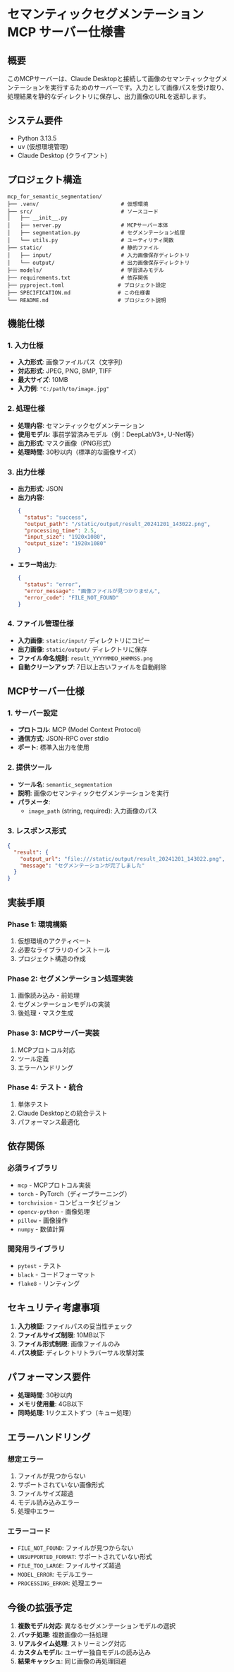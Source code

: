 # セマンティックセグメンテーション MCP サーバー仕様書

## 概要

このMCPサーバーは、Claude Desktopと接続して画像のセマンティックセグメンテーションを実行するためのサーバーです。入力として画像パスを受け取り、処理結果を静的なディレクトリに保存し、出力画像のURLを返却します。

## システム要件

- Python 3.13.5
- uv (仮想環境管理)
- Claude Desktop (クライアント)

## プロジェクト構造

```
mcp_for_semantic_segmentation/
├── .venv/                          # 仮想環境
├── src/                            # ソースコード
│   ├── __init__.py
│   ├── server.py                   # MCPサーバー本体
│   ├── segmentation.py             # セグメンテーション処理
│   └── utils.py                    # ユーティリティ関数
├── static/                         # 静的ファイル
│   ├── input/                      # 入力画像保存ディレクトリ
│   └── output/                     # 出力画像保存ディレクトリ
├── models/                         # 学習済みモデル
├── requirements.txt                # 依存関係
├── pyproject.toml                 # プロジェクト設定
├── SPECIFICATION.md               # この仕様書
└── README.md                      # プロジェクト説明
```

## 機能仕様

### 1. 入力仕様
- **入力形式**: 画像ファイルパス（文字列）
- **対応形式**: JPEG, PNG, BMP, TIFF
- **最大サイズ**: 10MB
- **入力例**: `"C:/path/to/image.jpg"`

### 2. 処理仕様
- **処理内容**: セマンティックセグメンテーション
- **使用モデル**: 事前学習済みモデル（例：DeepLabV3+, U-Net等）
- **出力形式**: マスク画像（PNG形式）
- **処理時間**: 30秒以内（標準的な画像サイズ）

### 3. 出力仕様
- **出力形式**: JSON
- **出力内容**: 
  ```json
  {
    "status": "success",
    "output_path": "/static/output/result_20241201_143022.png",
    "processing_time": 2.5,
    "input_size": "1920x1080",
    "output_size": "1920x1080"
  }
  ```
- **エラー時出力**:
  ```json
  {
    "status": "error",
    "error_message": "画像ファイルが見つかりません",
    "error_code": "FILE_NOT_FOUND"
  }
  ```

### 4. ファイル管理仕様
- **入力画像**: `static/input/` ディレクトリにコピー
- **出力画像**: `static/output/` ディレクトリに保存
- **ファイル命名規則**: `result_YYYYMMDD_HHMMSS.png`
- **自動クリーンアップ**: 7日以上古いファイルを自動削除

## MCPサーバー仕様

### 1. サーバー設定
- **プロトコル**: MCP (Model Context Protocol)
- **通信方式**: JSON-RPC over stdio
- **ポート**: 標準入出力を使用

### 2. 提供ツール
- **ツール名**: `semantic_segmentation`
- **説明**: 画像のセマンティックセグメンテーションを実行
- **パラメータ**:
  - `image_path` (string, required): 入力画像のパス

### 3. レスポンス形式
```json
{
  "result": {
    "output_url": "file:///static/output/result_20241201_143022.png",
    "message": "セグメンテーションが完了しました"
  }
}
```

## 実装手順

### Phase 1: 環境構築
1. 仮想環境のアクティベート
2. 必要なライブラリのインストール
3. プロジェクト構造の作成

### Phase 2: セグメンテーション処理実装
1. 画像読み込み・前処理
2. セグメンテーションモデルの実装
3. 後処理・マスク生成

### Phase 3: MCPサーバー実装
1. MCPプロトコル対応
2. ツール定義
3. エラーハンドリング

### Phase 4: テスト・統合
1. 単体テスト
2. Claude Desktopとの統合テスト
3. パフォーマンス最適化

## 依存関係

### 必須ライブラリ
- `mcp` - MCPプロトコル実装
- `torch` - PyTorch（ディープラーニング）
- `torchvision` - コンピュータビジョン
- `opencv-python` - 画像処理
- `pillow` - 画像操作
- `numpy` - 数値計算

### 開発用ライブラリ
- `pytest` - テスト
- `black` - コードフォーマット
- `flake8` - リンティング

## セキュリティ考慮事項

1. **入力検証**: ファイルパスの妥当性チェック
2. **ファイルサイズ制限**: 10MB以下
3. **ファイル形式制限**: 画像ファイルのみ
4. **パス検証**: ディレクトリトラバーサル攻撃対策

## パフォーマンス要件

- **処理時間**: 30秒以内
- **メモリ使用量**: 4GB以下
- **同時処理**: 1リクエストずつ（キュー処理）

## エラーハンドリング

### 想定エラー
1. ファイルが見つからない
2. サポートされていない画像形式
3. ファイルサイズ超過
4. モデル読み込みエラー
5. 処理中エラー

### エラーコード
- `FILE_NOT_FOUND`: ファイルが見つからない
- `UNSUPPORTED_FORMAT`: サポートされていない形式
- `FILE_TOO_LARGE`: ファイルサイズ超過
- `MODEL_ERROR`: モデルエラー
- `PROCESSING_ERROR`: 処理エラー

## 今後の拡張予定

1. **複数モデル対応**: 異なるセグメンテーションモデルの選択
2. **バッチ処理**: 複数画像の一括処理
3. **リアルタイム処理**: ストリーミング対応
4. **カスタムモデル**: ユーザー独自モデルの読み込み
5. **結果キャッシュ**: 同じ画像の再処理回避 